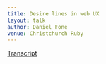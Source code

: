 ```yaml
---
title: Desire lines in web UX
layout: talk
author: Daniel Fone
venue: Christchurch Ruby
---
```


[Transcript](http://daniel.fone.net.nz/blog/2013/05/19/desire-paths-in-web-ui/)
